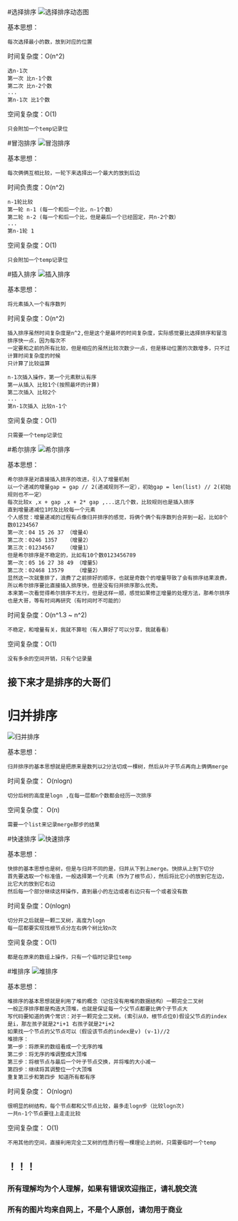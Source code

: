 #选择排序
![选择排序动态图](Pics/选择排序.gif)

基本思想：

    每次选择最小的数，放到对应的位置

时间复杂度：O(n^2)
    
    选n-1次
    第一次 比n-1个数
    第二次 比n-2个数
    ...
    第n-1次 比1个数

空间复杂度：O(1)
    
    只会附加一个temp记录位

#冒泡排序
![冒泡排序](Pics/冒泡排序.gif)

基本思想：

    每次俩俩互相比较，一轮下来选择出一个最大的放到后边

时间负责度：O(n^2)

    n-1轮比较
    第一轮 n-1 (每一个和后一个比，n-1个数）
    第二轮 n-2 (每一个和后一个比，但是最后一个已经固定，共n-2个数）
    ...
    第n-1轮 1

空间复杂度：O(1)

    只会附加一个temp记录位

#插入排序
![插入排序](Pics/插入排序.gif)

基本思想：

    将元素插入一个有序数列

时间复杂度：O(n^2)

    插入排序虽然时间复杂度是n^2,但是这个是最坏的时间复杂度，实际感觉要比选择排序和冒泡排序快一点，因为每次不
    一定要和之前的所有比较，但是相应的虽然比较次数少一点，但是移动位置的次数增多，只不过计算时间复杂度的时候
    只计算了比较运算

    n-1次插入操作，第一个元素默认有序
    第一从插入 比较1个(按照最坏的计算)
    第二次插入 比较2个
    ...
    第n-1次插入 比较n-1个
空间复杂度：O(1)

    只需要一个temp记录位

#希尔排序
![希尔排序](Pics/希尔排序.gif)

基本思想：
    
    希尔排序是对直接插入排序的改进，引入了增量机制
    以一个递减的增量gap = gap // 2(递减规则不一定），初始gap = len(list) // 2(初始规则也不一定）
    每次比较x ,x + gap ,x + 2* gap ,...这几个数，比较规则也是插入排序
    直到增量递减位1时及比较每一个元素
    个人感觉：增量递减的过程有点像归并排序的感觉，将俩个俩个有序数列合并到一起，比如8个数01234567
    第一次：04 15 26 37 （增量4）
    第二次：0246 1357   （增量2）
    第三次：01234567    （增量1）
    但是希尔排序是不稳定的，比如有10个数0123456789
    第一次：05 16 27 38 49 （增量5）
    第二次：02468 13579    （增量2）
    显然这一次就重排了，浪费了之前排好的顺序，也就是奇数个的增量导致了会有排序结果浪费，所以希尔排序要比直接插入排序快，但是没有归并排序那么优秀。
    本来第一次看觉得希尔排序不太行，但是这样一顺，感觉如果修正增量的处理方法，那希尔排序也是大哥，等有时间再研究（有时间时不可能的）

时间复杂度：O(n^1.3 ~ n^2)

    不稳定，和增量有关，我就不算啦（有人算好了可以分享，我就看看）

空间复杂度：O(1)

    没有多余的空间开销，只有个记录量

## 接下来才是排序的大哥们

# 归并排序
![归并排序](Pics/归并排序.gif)

基本思想：

    归并排序的基本思想就是把原来是数列以2分法切成一棵树，然后从叶子节点再向上俩俩merge

时间复杂度： O(nlogn)

    切分后树的高度是logn ,在每一层都n个数都会经历一次排序

空间复杂度： O(n)

    需要一个list来记录merge那步的结果

#快速排序
![快速排序](Pics/快速排序.gif)

基本思想：

    快排的基本思想也是树，但是与归并不同的是，归并从下到上merge。快排从上到下切分
    首先要选取一个标准值，一般选择第一个元素（作为了根节点），然后将比它小的放到它左边，比它大的放到它右边
    然后每一个部分继续这样操作，直到最小的左边或者右边只有一个或者没有数

时间复杂度：O(nlogn)

    切分开之后就是一颗二叉树，高度为logn
    每一层都要实现找根节点分左右俩个树比较n次

空间复杂度：O(1)

    都是在原来的数组上操作，只有一个临时记录位temp

#堆排序
![堆排序](Pics/堆排序.gif)

基本思想：

    堆排序的基本思想就是利用了堆的概念（记住没有用堆的数据结构）一颗完全二叉树
    一般正序排序都是构造大顶堆，也就是保证每一个父节点都要比俩个子节点大
    写代码要知道的俩个常识：对于一颗完全二叉树。(索引从0，根节点位0)假设父节点的index是i，那左孩子就是2*i+1 右孩子就是2*i+2
    如果找一个节点的父节点可以（假设该节点的index是v) (v-1)//2
    堆排序：
    第一步：将原来的数组看成一个无序的堆
    第二步：将无序的堆调整成大顶堆
    第三步：将根节点与最后一个叶子节点交换，并将堆的大小减一
    第四步：继续将其调整位一个大顶堆
    重复第三步和第四步 知道所有都有序

时间复杂度： O(nlogn)

    很明显的树结构，每个节点都和父节点比较，最多走logn步（比较logn次)
    一共n-1个节点要往上走走比较

空间复杂度： O(1)

    不用其他的空间，直接利用完全二叉树的性质行程一棵理论上的树，只需要临时一个temp


## ！！！
    
### 所有理解均为个人理解，如果有错误欢迎指正，请礼貌交流
### 所有的图片均来自网上，不是个人原创，请勿用于商业
    